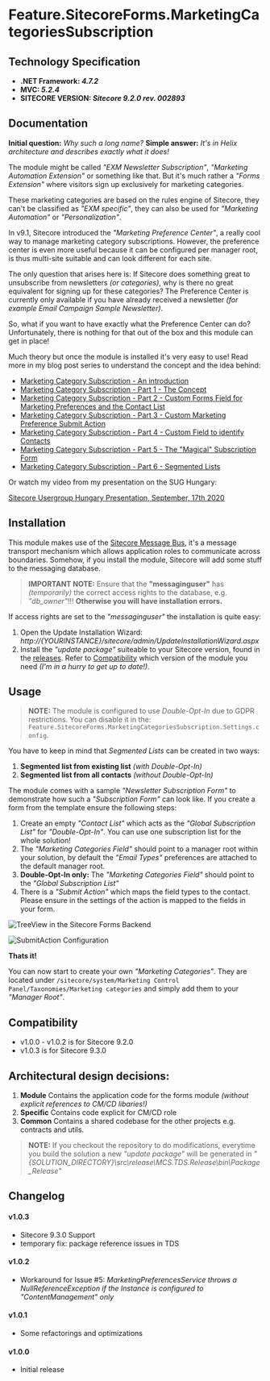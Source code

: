 # Feature.SitecoreForms.MarketingCategoriesSubscription

## Technology Specification

* **.NET Framework: *4.7.2***
* **MVC: *5.2.4***
* **SITECORE VERSION: *Sitecore 9.2.0 rev. 002893***

## Documentation

**Initial question:** *Why such a long name?*
**Simple answer:** *It's in Helix architecture and describes exactly what it does!*

The module might be called *"EXM Newsletter Subscription"*, *"Marketing Automation Extension"* or something like that. But it's much rather a *"Forms Extension"* where visitors sign up exclusively for marketing categories.

These marketing categories are based on the rules engine of Sitecore, they can't be classified as *"EXM specific"*, they can also be used for *"Marketing Automation"* or *"Personalization"*.

In v9.1, Sitecore introduced the *"Marketing Preference Center"*, a really cool way to manage marketing category subscriptions. However, the preference center is even more useful because it can be configured per manager root, is thus multi-site suitable and can look different for each site.

The only question that arises here is: If Sitecore does something great to unsubscribe from newsletters *(or categories)*, why is there no great equivalent for signing up for these categories? The Preference Center is currently only available if you have already received a newsletter *(for example Email Campaign Sample Newsletter)*.

So, what if you want to have exactly what the Preference Center can do? Unfortunately, there is nothing for that out of the box and this module can get in place!

Much theory but once the module is installed it's very easy to use! Read more in my blog post series to understand the concept and the idea behind:
- [Marketing Category Subscription - An introduction](https://camao.one/blog/sitecore-9-1-marketing-category-subscription-introduction/)
- [Marketing Category Subscription - Part 1 - The Concept](https://camao.one/blog/sitecore-9-1-marketing-category-subscription-part-1-concept/)
- [Marketing Category Subscription - Part 2 - Custom Forms Field for Marketing Preferences and the Contact List](https://camao.one/blog/sitecore-9-1-marketing-category-subscription-part-2-custom-field/)
- [Marketing Category Subscription - Part 3 - Custom Marketing Preference Submit Action](https://camao.one/blog/sitecore-9-1-marketing-category-subscription-part-4-custom-marketing-preference/)
- [Marketing Category Subscription - Part 4 - Custom Field to identify Contacts](https://camao.one/blog/sitecore-9-1-marketing-category-subscription-part-4-custom-field-to-identify-contacts/)
- [Marketing Category Subscription - Part 5 - The "Magical" Subscription Form](https://camao.one/blog/sitecore-9-1-marketing-category-subscription-part-5-the-magic-subscription-form/)
- [Marketing Category Subscription - Part 6 - Segmented Lists](https://camao.one/blog/sitecore-9-1-marketing-category-subscription-part-6-segmented-lists/)

Or watch my video from my presentation on the SUG Hungary:

[Sitecore Usergroup Hungary Presentation, September, 17th 2020](https://youtu.be/TyHjCg2taZo)

## Installation

This module makes use of the [Sitecore Message Bus](https://doc.sitecore.com/developers/100/platform-administration-and-architecture/en/message-bus.html), it's a message transport mechanism which allows application roles to communicate across boundaries. Somehow, if you install the module, Sitecore will add some stuff to the messaging database.

> **IMPORTANT NOTE:**
> Ensure that the **"messaginguser"** has *(temporarily)* the correct access rights to the database, e.g. *"db_owner"*!!!
> **Otherwise you will have installation errors.**

If access rights are set to the *"messaginguser"* the installation is quite easy:
1. Open the Update Installation Wizard: *http://{YOURINSTANCE}/sitecore/admin/UpdateInstallationWizard.aspx*
2. Install the *"update package"* suiteable to your Sitecore version, found in the [releases](https://github.com/monkey-dsc/Feature.SitecoreForms.MarketingCategoriesSubscription/releases). Refer to [Compatibility](#compatibility) which version of the module you need *(I'm in a hurry to get up to date!)*.

## Usage

> **NOTE:**
> The module is configured to use *Double-Opt-In* due to GDPR restrictions. You can disable it in the: `Feature.SitecoreForms.MarketingCategoriesSubscription.Settings.config`.

You have to keep in mind that *Segmented Lists* can be created in two ways:
1. **Segmented list from existing list** *(with Double-Opt-In)*
2. **Segmented list from all contacts** *(without Double-Opt-In)*

The module comes with a sample *"Newsletter Subscription Form"* to demonstrate how such a *"Subscription Form"* can look like. If you create a form from the template ensure the following steps:
1. Create an empty *"Contact List"* which acts as the *"Global Subscription List"* for *"Double-Opt-In"*. You can use one subscription list for the whole solution!
2. The *"Marketing Categories Field"* should point to a manager root within your solution, by default the *"Email Types"* preferences are attached to the default manager root.
3. **Double-Opt-In only:** The *"Marketing Categories Field"* should point to the *"Global Subscription List"*
4. There is a *"Submit Action"* which maps the field types to the contact. Please ensure in the settings of the action is mapped to the fields in your form.

![TreeView in the Sitecore Forms Backend](https://github.com/monkey-dsc/Feature.SitecoreForms.MarketingCategoriesSubscription/blob/master/readme_images/TreeViewsFormsBackend.PNG "TreeView in the Sitecore Forms Backend")

![SubmitAction Configuration](https://github.com/monkey-dsc/Feature.SitecoreForms.MarketingCategoriesSubscription/blob/master/readme_images/SubmitAction.PNG "SubmitAction Configuration")

**Thats it!**

You can now start to create your own *"Marketing Categories"*. They are located under `/sitecore/system/Marketing Control Panel/Taxonomies/Marketing categories` and simply add them to your *"Manager Root"*.

## Compatibility

- v1.0.0 - v1.0.2 is for Sitecore 9.2.0
- v1.0.3 is for Sitecore 9.3.0

## Architectural design decisions:

1. **Module**
   Contains the application code for the forms module *(without explicit references to CM/CD libaries!)*
2. **Specific**
   Contains code explicit for CM/CD role
3. **Common**
   Contains a shared codebase for the other projects e.g. contracts and utils.

> **NOTE:**
> If you checkout the repository to do modifications, everytime you build the solution a new *"update package"* will be generated in *"{SOLUTION_DIRECTORY}\src\release\MCS.TDS.Release\bin\Package_Release"*

## Changelog
#### v1.0.3
- Sitecore 9.3.0 Support
- temporary fix: package reference issues in TDS
#### v1.0.2
- Workaround for Issue #5: *MarketingPreferencesService throws a NullReferenceException if the Instance is configured to "ContentManagement" only*
#### v1.0.1
- Some refactorings and optimizations
#### v1.0.0
- Initial release
